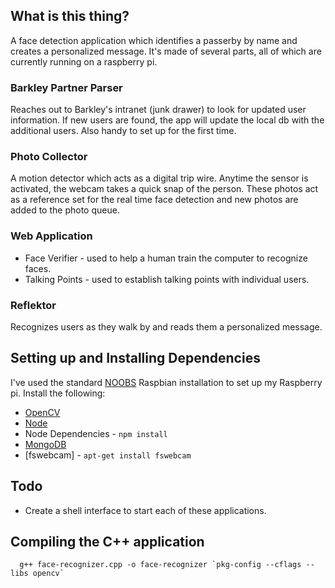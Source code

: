 ## What is this thing?
A face detection application which identifies a passerby by name and creates a personalized message. It's made of several parts, all of which are currently running on a raspberry pi.

### Barkley Partner Parser
Reaches out to Barkley's intranet (junk drawer) to look for updated user information. If new users are found, the app will update the local db with the additional users. Also handy to set up for the first time.

### Photo Collector
A motion detector which acts as a digital trip wire. Anytime the sensor is activated, the webcam takes a quick snap of the person. These photos act as a reference set for the real time face detection and new photos are added to the photo queue.

### Web Application
* Face Verifier - used to help a human train the computer to recognize faces.
* Talking Points - used to establish talking points with individual users.

### Reflektor
Recognizes users as they walk by and reads them a personalized message.


## Setting up and Installing Dependencies
I've used the standard [NOOBS](http://www.raspberrypi.org/downloads/) Raspbian installation to set up my Raspberry pi. Install the following:
* [OpenCV](http://mitchtech.net/raspberry-pi-opencv/)
* [Node](http://nodejs.org/)
* Node Dependencies - `npm install`
* [MongoDB](http://c-mobberley.com/wordpress/2013/10/14/raspberry-pi-mongodb-installation-the-working-guide/)
* [fswebcam] - `apt-get install fswebcam`


## Todo
* Create a shell interface to start each of these applications.


## Compiling the C++ application
```
  g++ face-recognizer.cpp -o face-recognizer `pkg-config --cflags --libs opencv`
```
